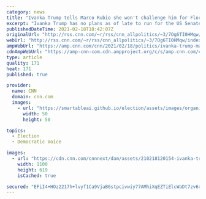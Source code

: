 ```yaml
---
category: news
title: "Ivanka Trump tells Marco Rubio she won't challenge him for Florida Senate seat"
excerpt: "Ivanka Trump has no plans as of late to run for the US Senate -- at least not in Florida.\n    \n"
publishedDateTime: 2021-02-18T18:42:07Z
originalUrl: "http://rss.cnn.com/~r/rss/cnn_allpolitics/~3/7Og6TI0HMqw/index.html"
webUrl: "http://rss.cnn.com/~r/rss/cnn_allpolitics/~3/7Og6TI0HMqw/index.html"
ampWebUrl: "https://amp.cnn.com/cnn/2021/02/18/politics/ivanka-trump-marco-rubio-florida-senate/index.html"
cdnAmpWebUrl: "https://amp-cnn-com.cdn.ampproject.org/c/s/amp.cnn.com/cnn/2021/02/18/politics/ivanka-trump-marco-rubio-florida-senate/index.html"
type: article
quality: 171
heat: 171
published: true

provider:
  name: CNN
  domain: cnn.com
  images:
    - url: "https://smartableai.github.io/election/assets/images/organizations/cnn.com-50x50.jpg"
      width: 50
      height: 50

topics:
  - Election
  - Democratic Voice

images:
  - url: "https://cdn.cnn.com/cnnnext/dam/assets/210218120154-ivanka-trump-marco-rubio-split-super-tease.jpg"
    width: 1100
    height: 619
    isCached: true

secured: "EFiI4+HOz2217h+lvyf1Ca9VjaB6stpcivwiy77AMhiXqEZTiElcWaDt7zv6xYArQSc4oqGIItHDR3CkADaw8QRyeJOf/tzOL9SJzYlqHP1r0RrsWQp1tQsVXoE8GqWiNenWILqmUE8mJ6j+wNNLRaJ3tzlRozAnfsjpNdaAw5Hw1oM7nkK/kSTChpCq+efDZZ7bbY18sAP0/YNW0H7dV9lmQjhlWuigTZluFBLnmdJiB8dUoavsySFF+jUZ7saLH1sY4OfFcaKxqRgCk2nohCXo4RDdaWRwZWMKvRglKtgn7M3kB8UH8EI2Q6Q3dTKqOPvSQyBXr/qXMkl8RtpExacyCBed3JibyC10PntyU8o=;iJ6uXyU0/EKtYalqD7219g=="
---
```


